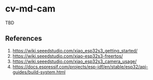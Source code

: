 # cv-md-cam

TBD

## References
1. https://wiki.seeedstudio.com/xiao_esp32s3_getting_started/
2. https://wiki.seeedstudio.com/xiao-esp32s3-freertos/
3. https://wiki.seeedstudio.com/xiao_esp32s3_camera_usage/
4. https://docs.espressif.com/projects/esp-idf/en/stable/esp32/api-guides/build-system.html
